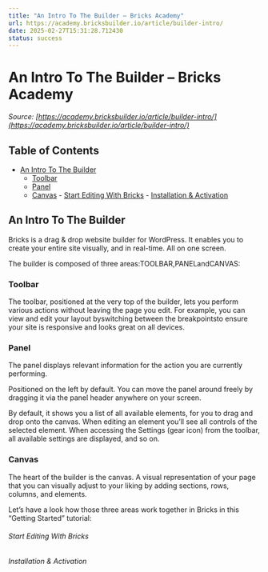 ```yaml
---
title: "An Intro To The Builder – Bricks Academy"
url: https://academy.bricksbuilder.io/article/builder-intro/
date: 2025-02-27T15:31:28.712430
status: success
---
```


# An Intro To The Builder – Bricks Academy

*Source: [https://academy.bricksbuilder.io/article/builder-intro/](https://academy.bricksbuilder.io/article/builder-intro/)*

## Table of Contents

- [An Intro To The Builder](#an-intro-to-the-builder)
  - [Toolbar](#toolbar)
  - [Panel](#panel)
  - [Canvas](#canvas)
        - [Start Editing With Bricks](#start-editing-with-bricks)
        - [Installation & Activation](#installation--activation)

## An Intro To The Builder

Bricks is a drag & drop website builder for WordPress. It enables you to create your entire site visually, and in real-time. All on one screen.

The builder is composed of three areas:TOOLBAR,PANELandCANVAS:

### Toolbar

The toolbar, positioned at the very top of the builder, lets you perform various actions without leaving the page you edit. For example, you can view and edit your layout byswitching between the breakpointsto ensure your site is responsive and looks great on all devices.

### Panel

The panel displays relevant information for the action you are currently performing.

Positioned on the left by default. You can move the panel around freely by dragging it via the panel header anywhere on your screen.

By default, it shows you a list of all available elements, for you to drag and drop onto the canvas. When editing an element you’ll see all controls of the selected element. When accessing the Settings (gear icon) from the toolbar, all available settings are displayed, and so on.

### Canvas

The heart of the builder is the canvas. A visual representation of your page that you can visually adjust to your liking by adding sections, rows, columns, and elements.

Let’s have a look how those three areas work together in Bricks in this “Getting Started” tutorial:

###### Start Editing With Bricks

###### Installation & Activation

